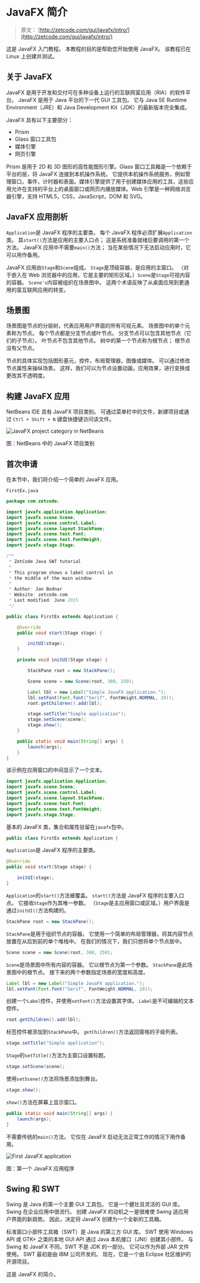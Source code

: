 # JavaFX 简介

> 原文： [http://zetcode.com/gui/javafx/intro/](http://zetcode.com/gui/javafx/intro/)

这是 JavaFX 入门教程。 本教程的目的是帮助您开始使用 JavaFX。 该教程已在 Linux 上创建并测试。

## 关于 JavaFX

JavaFX 是用于开发和交付可在多种设备上运行的互联网富应用（RIA）的软件平台。 JavaFX 是用于 Java 平台的下一代 GUI 工具包。 它与 Java SE Runtime Environment（JRE）和 Java Development Kit（JDK）的最新版本完全集成。

JavaFX 具有以下主要部分：

*   Prism
*   Glass 窗口工具包
*   媒体引擎
*   网页引擎

Prism 是用于 2D 和 3D 图形的高性能图形引擎。Glass 窗口工具箱是一个依赖于平台的层，将 JavaFX 连接到本机操作系统。 它提供本机操作系统服务，例如管理窗口，事件，计时器和表面。媒体引擎提供了用于创建媒体应用的工具，这些应用允许在支持的平台上的桌面窗口或网页内播放媒体。Web 引擎是一种网络浏览器引擎，支持 HTML5，CSS，JavaScript，DOM 和 SVG。

## JavaFX 应用剖析

`Application`是 JavaFX 程序的主要类。 每个 JavaFX 程序必须扩展`Application`类。 其`start()`方法是应用的主要入口点； 这是系统准备就绪后要调用的第一个方法。 JavaFX 应用中不需要`main()`方法； 当在某些情况下无法启动应用时，它可以用作备用。

JavaFX 应用由`Stage`和`Scene`组成。 `Stage`是顶级容器，是应用的主窗口。 （对于嵌入在 Web 浏览器中的应用，它是主要的矩形区域。）`Scene`是`Stage`可视内容的容器。 `Scene's`内容被组织在场景图中。 这两个术语反映了从桌面应用到更通用的富互联网应用的转变。

## 场景图

场景图是节点的分层树，代表应用用户界面的所有可视元素。 场景图中的单个元素称为节点。 每个节点都是分支节点或叶节点。 分支节点可以包含其他节点（它们的子节点）。 叶节点不包含其他节点。 树中的第一个节点称为根节点； 根节点没有父节点。

节点的具体实现包括图形基元，控件，布局管理器，图像或媒体。 可以通过修改节点属性来操纵场景。 这样，我们可以为节点设置动画，应用效果，进行变换或更改其不透明度。

## 构建 JavaFX 应用

NetBeans IDE 具有 JavaFX 项目类别。 可通过菜单栏中的文件，新建项目或通过 `Ctrl + Shift + N` 键盘快捷键访问该文件。

![JavaFX project category in NetBeans](img/d0850a6644d71891f31a0f01a4cc5a58.jpg)

图：NetBeans 中的 JavaFX 项目类别

## 首次申请

在本节中，我们将介绍一个简单的 JavaFX 应用。

`FirstEx.java`

```java
package com.zetcode;

import javafx.application.Application;
import javafx.scene.Scene;
import javafx.scene.control.Label;
import javafx.scene.layout.StackPane;
import javafx.scene.text.Font;
import javafx.scene.text.FontWeight;
import javafx.stage.Stage;

/**
 * ZetCode Java SWT tutorial
 *
 * This program shows a label control in
 * the middle of the main window.
 *
 * Author: Jan Bodnar
 * Website: zetcode.com
 * Last modified: June 2015
 */

public class FirstEx extends Application {

    @Override
    public void start(Stage stage) {

        initUI(stage);
    }

    private void initUI(Stage stage) {

        StackPane root = new StackPane();

        Scene scene = new Scene(root, 300, 250);

        Label lbl = new Label("Simple JavaFX application.");
        lbl.setFont(Font.font("Serif", FontWeight.NORMAL, 20));
        root.getChildren().add(lbl);

        stage.setTitle("Simple application");
        stage.setScene(scene);
        stage.show();
    }

    public static void main(String[] args) {
        launch(args);
    }
}

```

该示例在应用窗口的中间显示了一个文本。

```java
import javafx.application.Application;
import javafx.scene.Scene;
import javafx.scene.control.Label;
import javafx.scene.layout.StackPane;
import javafx.scene.text.Font;
import javafx.scene.text.FontWeight;
import javafx.stage.Stage;

```

基本的 JavaFX 类，集合和属性驻留在`javafx`包中。

```java
public class FirstEx extends Application {

```

`Application`是 JavaFX 程序的主要类。

```java
@Override
public void start(Stage stage) {

    initUI(stage);
}

```

`Application`的`start()`方法被覆盖。 `start()`方法是 JavaFX 程序的主要入口点。 它接收`Stage`作为其唯一参数。 （`Stage`是主应用窗口或区域。）用户界面是通过`initUI()`方法构建的。

```java
StackPane root = new StackPane();

```

`StackPane`是用于组织节点的容器。 它使用一个简单的布局管理器，将其内容节点放置在从后到前的单个堆栈中。 在我们的情况下，我们只想将单个节点居中。

```java
Scene scene = new Scene(root, 300, 250);

```

`Scene`是场景图中所有内容的容器。 它以根节点为第一个参数。 `StackPane`是此场景图中的根节点。 接下来的两个参数指定场景的宽度和高度。

```java
Label lbl = new Label("Simple JavaFX application.");
lbl.setFont(Font.font("Serif", FontWeight.NORMAL, 20));

```

创建一个`Label`控件，并使用`setFont()`方法设置其字体。 `Label`是不可编辑的文本控件。

```java
root.getChildren().add(lbl);

```

标签控件被添加到`StackPane`中。 `getChildren()`方法返回窗格的子级列表。

```java
stage.setTitle("Simple application");

```

`Stage`的`setTitle()`方法为主窗口设置标题。

```java
stage.setScene(scene);

```

使用`setScene()`方法将场景添加到舞台。

```java
stage.show();

```

`show()`方法在屏幕上显示窗口。

```java
public static void main(String[] args) {
    launch(args);
}

```

不需要传统的`main()`方法。 它仅在 JavaFX 启动无法正常工作的情况下用作备用。

![First JavaFX application](img/332832ac21fd3e3a78b95422d6e52baf.jpg)

图：第一个 JavaFX 应用程序

## Swing 和 SWT

Swing 是 Java 的第一个主要 GUI 工具包。 它是一个健壮且灵活的 GUI 库。 Swing 在企业应用中很流行。 创建 JavaFX 的动机之一是很难使 Swing 适应用户界面的新趋势。 因此，决定将 JavaFX 创建为一个全新的工具箱。

标准窗口小部件工具箱（SWT）是 Java 的第三方 GUI 库。 SWT 使用 Windows API 或 GTK+ 之类的本地 GUI API 通过 Java 本机接口（JNI）创建其小部件。 与 Swing 和 JavaFX 不同，SWT 不是 JDK 的一部分。 它可以作为外部 JAR 文件使用。 SWT 最初是由 IBM 公司开发的。 现在，它是一个由 Eclipse 社区维护的开源项目。

这是 JavaFX 的简介。